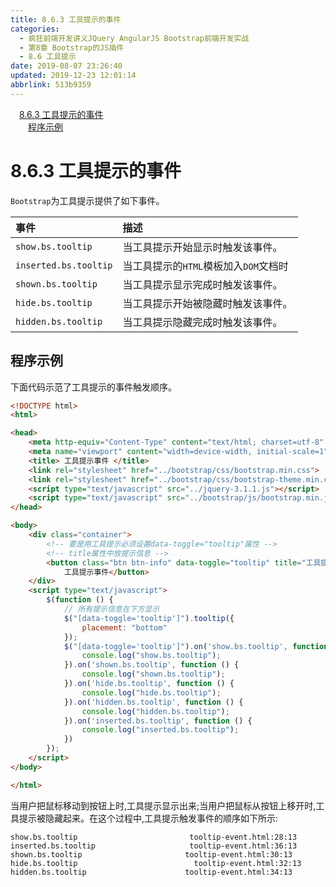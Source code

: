 ```yaml
---
title: 8.6.3 工具提示的事件
categories: 
  - 疯狂前端开发讲义JQuery AngularJS Bootstrap前端开发实战
  - 第8章 Bootstrap的JS插件
  - 8.6 工具提示
date: 2019-08-07 23:26:40
updated: 2019-12-23 12:01:14
abbrlink: 513b9359
---
```

<div id='my_toc'><a href="/JavaReadingNotes/513b9359/#8-6-3-工具提示的事件" class="header_1">8.6.3 工具提示的事件</a>&nbsp;<br><a href="/JavaReadingNotes/513b9359/#程序示例" class="header_2">程序示例</a>&nbsp;<br></div>
<style>.header_1{margin-left: 1em;}.header_2{margin-left: 2em;}.header_3{margin-left: 3em;}.header_4{margin-left: 4em;}.header_5{margin-left: 5em;}.header_6{margin-left: 6em;}</style>
<!--more-->
<script>if (navigator.platform.search('arm')==-1){document.getElementById('my_toc').style.display = 'none';}var e,p = document.getElementsByTagName('p');while (p.length>0) {e = p[0];e.parentElement.removeChild(e);}</script>

<!--end-->
<!--SSTStart-->
# 8.6.3 工具提示的事件 #
`Bootstrap`为工具提示提供了如下事件。

|事件|描述|
|:---|:---|
|`show.bs.tooltip`|当工具提示开始显示时触发该事件。|
|`inserted.bs.tooltip`|当工具提示的`HTML`模板加入`DOM`文档时|触发该事件，该事件发生在`show.bs.tooltip`事件之后。|
|`shown.bs.tooltip`|当工具提示显示完成时触发该事件。|
|`hide.bs.tooltip`|当工具提示开始被隐藏时触发该事件。|
|`hidden.bs.tooltip`|当工具提示隐藏完成时触发该事件。|

## 程序示例 ##
下面代码示范了工具提示的事件触发顺序。
```html
<!DOCTYPE html>
<html>

<head>
    <meta http-equiv="Content-Type" content="text/html; charset=utf-8" />
    <meta name="viewport" content="width=device-width, initial-scale=1">
    <title> 工具提示事件 </title>
    <link rel="stylesheet" href="../bootstrap/css/bootstrap.min.css">
    <link rel="stylesheet" href="../bootstrap/css/bootstrap-theme.min.css">
    <script type="text/javascript" src="../jquery-3.1.1.js"></script>
    <script type="text/javascript" src="../bootstrap/js/bootstrap.min.js"></script>
</head>

<body>
    <div class="container">
        <!-- 要是用工具提示必须设置data-toggle="tooltip"属性 -->
        <!-- title属性中放提示信息 -->
        <button class="btn btn-info" data-toggle="tooltip" title="工具提示事件">
            工具提示事件</button>
    </div>
    <script type="text/javascript">
        $(function () {
            // 所有提示信息在下方显示
            $("[data-toggle='tooltip']").tooltip({
                placement: "bottom"
            });
            $("[data-toggle='tooltip']").on('show.bs.tooltip', function () {
                console.log("show.bs.tooltip");
            }).on('shown.bs.tooltip', function () {
                console.log("shown.bs.tooltip");
            }).on('hide.bs.tooltip', function () {
                console.log("hide.bs.tooltip");
            }).on('hidden.bs.tooltip', function () {
                console.log("hidden.bs.tooltip");
            }).on('inserted.bs.tooltip', function () {
                console.log("inserted.bs.tooltip");
            })
        });
    </script>
</body>

</html>
```
当用户把鼠标移动到按钮上时,工具提示显示出来;当用户把鼠标从按钮上移开时,工具提示被隐藏起来。在这个过程中,工具提示触发事件的顺序如下所示:
```
show.bs.tooltip                         tooltip-event.html:28:13
inserted.bs.tooltip                     tooltip-event.html:36:13
shown.bs.tooltip                       tooltip-event.html:30:13
hide.bs.tooltip                          tooltip-event.html:32:13
hidden.bs.tooltip                      tooltip-event.html:34:13
```
<!--SSTStop-->

